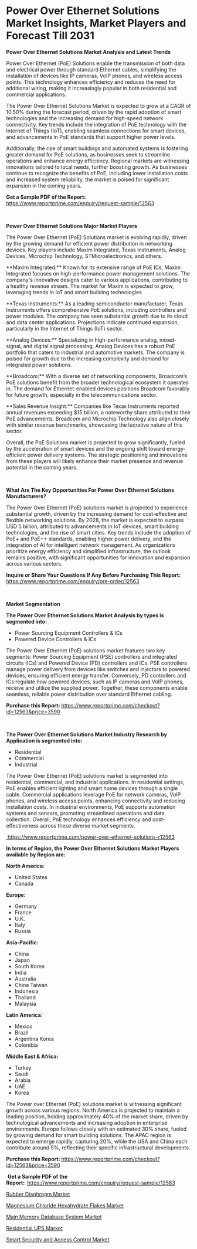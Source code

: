 <p><h1>Power Over Ethernet Solutions Market Insights, Market Players and Forecast Till 2031</h1></p><p><strong>Power Over Ethernet Solutions Market Analysis and Latest Trends</strong></p>
<p><p>Power Over Ethernet (PoE) Solutions enable the transmission of both data and electrical power through standard Ethernet cables, simplifying the installation of devices like IP cameras, VoIP phones, and wireless access points. This technology enhances efficiency and reduces the need for additional wiring, making it increasingly popular in both residential and commercial applications.</p><p>The Power Over Ethernet Solutions Market is expected to grow at a CAGR of 10.50% during the forecast period, driven by the rapid adoption of smart technologies and the increasing demand for high-speed network connectivity. Key trends include the integration of PoE technology with the Internet of Things (IoT), enabling seamless connections for smart devices, and advancements in PoE standards that support higher power levels. </p><p>Additionally, the rise of smart buildings and automated systems is fostering greater demand for PoE solutions, as businesses seek to streamline operations and enhance energy efficiency. Regional markets are witnessing innovations tailored to local needs, further boosting growth. As businesses continue to recognize the benefits of PoE, including lower installation costs and increased system reliability, the market is poised for significant expansion in the coming years.</p></p>
<p><strong>Get a Sample PDF of the Report:&nbsp;</strong> <a href="https://www.reportprime.com/enquiry/request-sample/12563">https://www.reportprime.com/enquiry/request-sample/12563</a></p>
<p>&nbsp;</p>
<p><strong>Power Over Ethernet Solutions Major Market Players</strong></p>
<p><p>The Power Over Ethernet (PoE) Solutions market is evolving rapidly, driven by the growing demand for efficient power distribution in networking devices. Key players include Maxim Integrated, Texas Instruments, Analog Devices, Microchip Technology, STMicroelectronics, and others.</p><p>**Maxim Integrated:** Known for its extensive range of PoE ICs, Maxim Integrated focuses on high-performance power management solutions. The company's innovative designs cater to various applications, contributing to a healthy revenue stream. The market for Maxim is expected to grow, leveraging trends in IoT and smart building technologies.</p><p>**Texas Instruments:** As a leading semiconductor manufacturer, Texas Instruments offers comprehensive PoE solutions, including controllers and power modules. The company has seen substantial growth due to its cloud and data center applications. Projections indicate continued expansion, particularly in the Internet of Things (IoT) sector.</p><p>**Analog Devices:** Specializing in high-performance analog, mixed-signal, and digital signal processing, Analog Devices has a robust PoE portfolio that caters to industrial and automotive markets. The company is poised for growth due to the increasing complexity and demand for integrated power solutions.</p><p>**Broadcom:** With a diverse set of networking components, Broadcom’s PoE solutions benefit from the broader technological ecosystem it operates in. The demand for Ethernet-enabled devices positions Broadcom favorably for future growth, especially in the telecommunications sector.</p><p>**Sales Revenue Insight:** Companies like Texas Instruments reported annual revenues exceeding $15 billion, a noteworthy share attributed to their PoE advancements. Broadcom and Microchip Technology also align closely with similar revenue benchmarks, showcasing the lucrative nature of this sector.</p><p>Overall, the PoE Solutions market is projected to grow significantly, fueled by the acceleration of smart devices and the ongoing shift toward energy-efficient power delivery systems. The strategic positioning and innovations from these players will likely enhance their market presence and revenue potential in the coming years.</p></p>
<p>&nbsp;</p>
<p><strong>What Are The Key Opportunities For Power Over Ethernet Solutions Manufacturers?</strong></p>
<p><p>The Power Over Ethernet (PoE) solutions market is projected to experience substantial growth, driven by the increasing demand for cost-effective and flexible networking solutions. By 2028, the market is expected to surpass USD 5 billion, attributed to advancements in IoT devices, smart building technologies, and the rise of smart cities. Key trends include the adoption of PoE+ and PoE++ standards, enabling higher power delivery, and the integration of AI for intelligent network management. As organizations prioritize energy efficiency and simplified infrastructure, the outlook remains positive, with significant opportunities for innovation and expansion across various sectors.</p></p>
<p><strong>Inquire or Share Your Questions If Any Before Purchasing This Report:</strong> <a href="https://www.reportprime.com/enquiry/pre-order/12563">https://www.reportprime.com/enquiry/pre-order/12563</a></p>
<p>&nbsp;</p>
<p><strong>Market Segmentation</strong></p>
<p><strong>The Power Over Ethernet Solutions Market Analysis by types is segmented into:</strong></p>
<p><ul><li>Power Sourcing Equipment Controllers & ICs</li><li>Powered Device Controllers & ICs</li></ul></p>
<p><p>The Power Over Ethernet (PoE) solutions market features two key segments: Power Sourcing Equipment (PSE) controllers and integrated circuits (ICs) and Powered Device (PD) controllers and ICs. PSE controllers manage power delivery from devices like switches and injectors to powered devices, ensuring efficient energy transfer. Conversely, PD controllers and ICs regulate how powered devices, such as IP cameras and VoIP phones, receive and utilize the supplied power. Together, these components enable seamless, reliable power distribution over standard Ethernet cabling.</p></p>
<p><strong>Purchase this Report:&nbsp;</strong><a href="https://www.reportprime.com/checkout?id=12563&price=3590">https://www.reportprime.com/checkout?id=12563&price=3590</a></p>
<p>&nbsp;</p>
<p><strong>The Power Over Ethernet Solutions Market Industry Research by Application is segmented into:</strong></p>
<p><ul><li>Residential</li><li>Commercial</li><li>Industrial</li></ul></p>
<p><p>The Power Over Ethernet (PoE) solutions market is segmented into residential, commercial, and industrial applications. In residential settings, PoE enables efficient lighting and smart home devices through a single cable. Commercial applications leverage PoE for network cameras, VoIP phones, and wireless access points, enhancing connectivity and reducing installation costs. In industrial environments, PoE supports automation systems and sensors, promoting streamlined operations and data collection. Overall, PoE technology enhances efficiency and cost-effectiveness across these diverse market segments.</p></p>
<p><a href="https://www.reportprime.com/power-over-ethernet-solutions-r12563">&nbsp;https://www.reportprime.com/power-over-ethernet-solutions-r12563</a></p>
<p><strong>In terms of Region, the Power Over Ethernet Solutions Market Players available by Region are:</strong></p>
<p>
    <p> <strong> North America: </strong>
        <ul>
            <li>United States</li>
            <li>Canada</li>
        </ul>
        </p> 
    <p> <strong> Europe: </strong>
        <ul>
            <li>Germany</li>
            <li>France</li>
            <li>U.K.</li>
            <li>Italy</li>
            <li>Russia</li>
        </ul>
        </p> 
    <p> <strong> Asia-Pacific: </strong>
        <ul>
            <li>China</li>
            <li>Japan</li>
            <li>South Korea</li>
            <li>India</li>
            <li>Australia</li>
            <li>China Taiwan</li>
            <li>Indonesia</li>
            <li>Thailand</li>
            <li>Malaysia</li>
        </ul>
        </p> 
    <p> <strong> Latin America: </strong>
        <ul>
            <li>Mexico</li>
            <li>Brazil</li>
            <li>Argentina Korea</li>
            <li>Colombia</li>
        </ul>
        </p> 
    <p> <strong> Middle East & Africa: </strong>
        <ul>
            <li>Turkey</li>
            <li>Saudi</li>
            <li>Arabia</li>
            <li>UAE</li>
            <li>Korea</li>
        </ul>
    </p>
    </p>
<p><p>The Power over Ethernet (PoE) solutions market is witnessing significant growth across various regions. North America is projected to maintain a leading position, holding approximately 40% of the market share, driven by technological advancements and increasing adoption in enterprise environments. Europe follows closely with an estimated 30% share, fueled by growing demand for smart building solutions. The APAC region is expected to emerge rapidly, capturing 20%, while the USA and China each contribute around 5%, reflecting their specific infrastructural developments.</p></p>
<p><strong>Purchase this Report: </strong><a href="https://www.reportprime.com/checkout?id=12563&price=3590">https://www.reportprime.com/checkout?id=12563&price=3590</a></p>
<p>&nbsp;<strong>Get a Sample PDF of the Report:&nbsp;&nbsp;</strong><a href="https://www.reportprime.com/enquiry/request-sample/12563">https://www.reportprime.com/enquiry/request-sample/12563</a></p>
<p><strong></strong></p>
<p><p><a href="https://medium.com/@kavonhansen2022/rubber-diaphragm-market-research-report-exploring-market-size-and-revenue-analysis-for-rubber-4059733b9844">Rubber Diaphragm Market</a></p><p><a href="https://medium.com/@kavonhansen2022/magnesium-chloride-hexahydrate-flakes-market-report-by-product-type-food-grade-industry-grade-7a8c882fa84d">Magnesium Chloride Hexahydrate Flakes Market</a></p><p><a href="https://www.linkedin.com/pulse/main-memory-database-system-market-size-share-growth-cyqsc?trackingId=zdyfD%2BJ6St64hJL%2Fno7vcg%3D%3D">Main Memory Database System Market</a></p><p><a href="https://github.com/AbbasMahmud554/Market-Research-Report-List-1/blob/main/residential-ups-market.md">Residential UPS Market</a></p><p><a href="https://issuu.com/reportprime-2/docs/smart-security-and-access-control-m_556530abd8fb2c">Smart Security and Access Control Market</a></p></p>